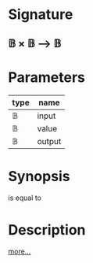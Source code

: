 # Signature
## 𝔹 × 𝔹 ⟶ 𝔹

# Parameters

| type | name |
|------|------|
|𝔹|input|
|𝔹|value|
|𝔹|output|

# Synopsis
is equal to

# Description

[more...](https://en.wikipedia.org/wiki/Inequality_(mathematics))